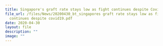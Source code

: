 ```yaml
---
title: Singapore's graft rate stays low as fight continues despite Covid 19
file_url: /files/News/20200430_bt_singapores graft rate stays low as fight
  continues despite covid19.pdf
date: 2020-04-30
layout: file
description: ""
image: ""
---
```

